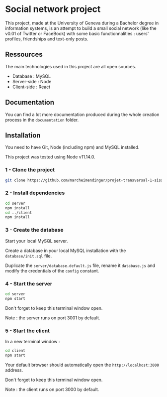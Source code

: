 # Social network project

This project, made at the University of Geneva during a Bachelor degree in information systems, is an attempt to build a small social network (like the v0.01 of Twitter or FaceBook) with some basic functionnalities : users' profiles, friendships and text-only posts.

## Ressources

The main technologies used in this project are all open sources.
* Database : MySQL
* Server-side : Node
* Client-side : React

## Documentation

You can find a lot more documentation produced during the whole creation process in the `documentation` folder.

## Installation

You need to have Git, Node (including npm) and MySQL installed.

This project was tested using Node v11.14.0.

### 1 - Clone the project

```bash
git clone https://github.com/marcheimendinger/projet-transversal-1-siss
```

### 2 - Install dependencies

```bash
cd server
npm install
cd ../client
npm install
```

### 3 - Create the database

Start your local MySQL server.

Create a database in your local MySQL installation with the `database/init.sql` file.

Duplicate the `server/database.default.js` file, rename it `database.js` and modify the credentials of the `config` constant.

### 4 - Start the server

```bash
cd server
npm start
```

Don't forget to keep this terminal window open.

Note : the server runs on port 3001 by default.

### 5 - Start the client

In a new terminal window :

```bash
cd client
npm start
```

Your default browser should automatically open the `http://localhost:3000` address.

Don't forget to keep this terminal window open.

Note : the client runs on port 3000 by default.